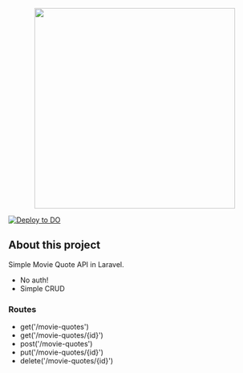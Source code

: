 <p align="center"><a href="https://laravel.com" target="_blank"><img src="https://raw.githubusercontent.com/laravel/art/master/logo-lockup/5%20SVG/2%20CMYK/1%20Full%20Color/laravel-logolockup-cmyk-red.svg" width="400"></a></p>

[![Deploy to DO](https://www.deploytodo.com/do-btn-blue.svg)](https://cloud.digitalocean.com/apps/new?repo=https://github.com/lsinclair/MovieQuoteAPI/tree/main)

## About this project
Simple Movie Quote API in Laravel.

- No auth!
- Simple CRUD 

### Routes
- get('/movie-quotes')
- get('/movie-quotes/{id}')
- post('/movie-quotes')
- put('/movie-quotes/{id}')
- delete('/movie-quotes/{id}')

